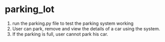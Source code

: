 # parking_lot

1. run the parking.py file to test the parking system working
2. User can park, remove and view the details of a car using the system.
3. If the parking is full, user cannot park his car.
